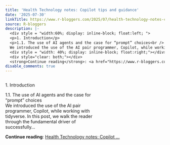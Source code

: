 ```yaml
---
title: 'Health Technology notes: Copilot tips and guidance'
date: '2025-07-30'
linkTitle: https://www.r-bloggers.com/2025/07/health-technology-notes-copilot-tips-and-guidance/
source: R-bloggers
description: |-
  <div style = "width:60%; display: inline-block; float:left; ">
  <p>1. Introduction</p>
  <p>1.1. The use of AI agents and the case for “prompt” choices<br />
  We introduced the use of the AI pair programmer, Copilot, while working with tidyverse. In this post, we walk the reader through the fundamental driver of successfully...</p></div>
  <div style = "width: 40%; display: inline-block; float:right;"></div>
  <div style="clear: both;"></div>
  <strong>Continue reading</strong>: <a href="https://www.r-bloggers.com/2025/07/health-technology-notes-copilot-tips-and-guidance/">Health Technology notes: Copilot ...
disable_comments: true
---
```

<div style = "width:60%; display: inline-block; float:left; ">
<p>1. Introduction</p>
<p>1.1. The use of AI agents and the case for “prompt” choices<br />
We introduced the use of the AI pair programmer, Copilot, while working with tidyverse. In this post, we walk the reader through the fundamental driver of successfully...</p></div>
<div style = "width: 40%; display: inline-block; float:right;"></div>
<div style="clear: both;"></div>
<strong>Continue reading</strong>: <a href="https://www.r-bloggers.com/2025/07/health-technology-notes-copilot-tips-and-guidance/">Health Technology notes: Copilot ...